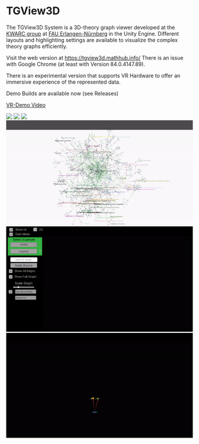 # TGView3D

The TGView3D System is a 3D-theory graph viewer developed at the [KWARC group](http://kwarc.info) at [FAU Erlangen-Nürnberg](http://www.fau.de) in the Unity Engine.
Different layouts and highlighting settings are available to visualize the complex theory graphs efficiently.

Visit the web version at https://tgview3d.mathhub.info/ 
There is an issue with Google Chrome (at least with Version 84.0.4147.89).

There is an experimental version that supports VR Hardware to offer an immersive experience of the represented data.

Demo Builds are available now (see Releases)

[VR-Demo Video](https://www.youtube.com/watch?v=Mx7HSWD5dwg)

![](TGView3D/Gallery/zoom.gif)
![](TGView3D/Gallery/ki.gif)
![](TGView3D/Gallery/words.gif)
![](TGView3D/Gallery/bw.gif)
![](TGView3D/Gallery/select.gif)
![](TGView3D/Gallery/tree.gif)

